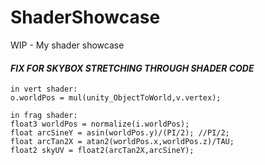 # ShaderShowcase
WIP - My shader showcase

#### ***FIX FOR SKYBOX STRETCHING THROUGH SHADER CODE***
```
in vert shader:
o.worldPos = mul(unity_ObjectToWorld,v.vertex);

in frag shader:
float3 worldPos = normalize(i.worldPos);
float arcSineY = asin(worldPos.y)/(PI/2); //PI/2;
float arcTan2X = atan2(worldPos.x,worldPos.z)/TAU;
float2 skyUV = float2(arcTan2X,arcSineY);
```


